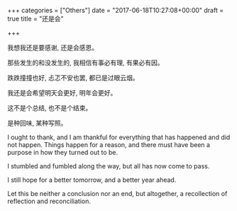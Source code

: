 +++
categories = ["Others"]
date = "2017-06-18T10:27:08+00:00"
draft = true
title = "还是会"

+++


我想我还是要感谢, 还是会感恩。

那些发生的和没发生的, 我相信有事必有理, 有果必有因。

跌跌撞撞也好, 忐忑不安也罢, 都已是过眼云烟。

我还是会希望明天会更好, 明年会更好。

这不是个总结, 也不是个结束。

是种回味, 某种写照。

I ought to thank, and I am thankful for everything that has happened and did not happen. Things happen for a reason, and there must have been a purpose in how they turned out to be.

I stumbled and fumbled along the way, but all has now come to pass.

I still hope for a better tomorrow, and a better year ahead.

Let this be neither a conclusion nor an end, but altogether, a recollection of reflection and reconciliation.